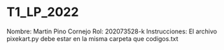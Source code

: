 # T1_LP_2022
Nombre: Martin Pino Cornejo
Rol: 202073528-k
Instrucciones: El archivo pixekart.py debe estar en la misma carpeta que codigos.txt
